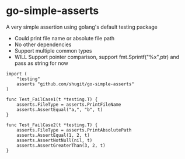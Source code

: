 # go-simple-asserts


A very simple assertion using golang's default testing package


* Could print file name or absolute file path
* No other dependencies
* Support multiple common types
* WILL Support pointer comparison, support fmt.Sprintf("%x",ptr) and pass as string for now

```
import (
	"testing"
	asserts "github.com/shugit/go-simple-asserts"
)

func Test_FailCase1(t *testing.T) {
	asserts.FileType = asserts.PrintFileName
	asserts.AssertEqual("a,", "b", t)
}

func Test_FailCase2(t *testing.T) {
	asserts.FileType = asserts.PrintAbsolutePath
	asserts.AssertEqual(1, 2, t)
	asserts.AssertNotNull(nil, t)
	asserts.AssertGreaterThan(3, 2, t)
}
```